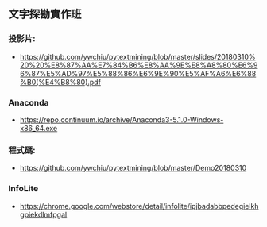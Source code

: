 ## 文字探勘實作班

### 投影片:
- https://github.com/ywchiu/pytextmining/blob/master/slides/20180310%20%20%E8%87%AA%E7%84%B6%E8%AA%9E%E8%A8%80%E6%96%87%E5%AD%97%E5%88%86%E6%9E%90%E5%AF%A6%E6%88%B0(%E4%B8%80).pdf

### Anaconda
- https://repo.continuum.io/archive/Anaconda3-5.1.0-Windows-x86_64.exe

### 程式碼:
- https://github.com/ywchiu/pytextmining/blob/master/Demo20180310

### InfoLite
- https://chrome.google.com/webstore/detail/infolite/ipjbadabbpedegielkhgpiekdlmfpgal



